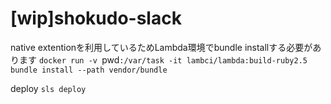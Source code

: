 # [wip]shokudo-slack

native extentionを利用しているためLambda環境でbundle installする必要があります
`docker run -v `pwd`:/var/task -it lambci/lambda:build-ruby2.5 bundle install --path vendor/bundle`

deploy
`sls deploy`
